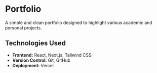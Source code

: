 # Portfolio

A simple and clean portfolio designed to highlight various academic and personal projects. 

## Technologies Used

- **Frontend:** React, Next.js, Tailwind CSS
- **Version Control:** Git, GitHub
- **Deployment:** Vercel